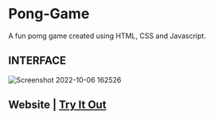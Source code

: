 # Pong-Game
A fun pomg game created using HTML, CSS and Javascript.
## INTERFACE
![Screenshot 2022-10-06 162526](https://user-images.githubusercontent.com/78898621/194296097-538829af-9f67-497b-9b7c-349c21b6e8b6.png)
## Website | [Try It Out](https://saksham-gupta-30.github.io/Pong-Game)
